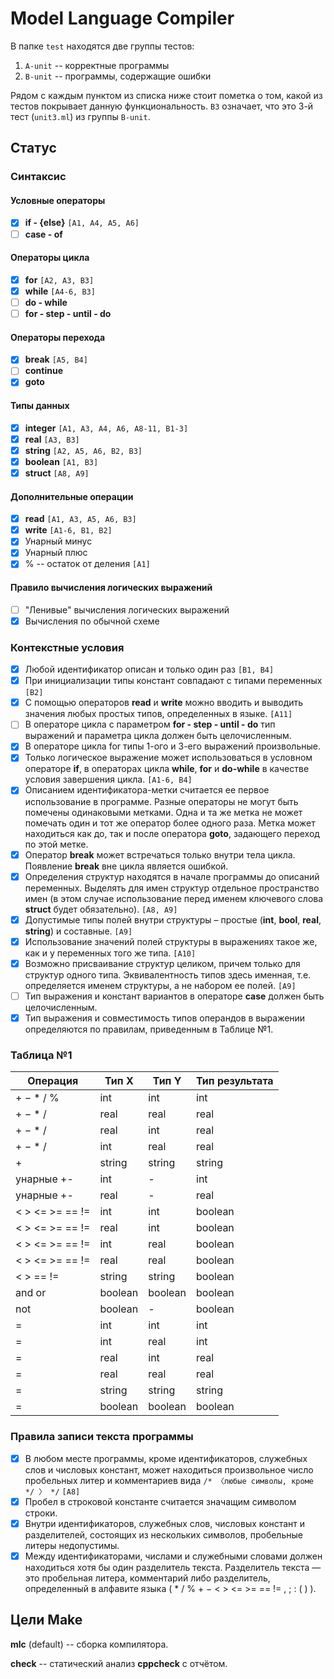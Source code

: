 # Model Language Compiler
В папке `test` находятся две группы тестов:

1) `A-unit` -- корректные программы
2) `B-unit` -- программы, содержащие ошибки

Рядом с каждым пунктом из списка ниже стоит пометка о том, какой из тестов покрывает данную функциональность. `B3` означает, что это 3-й тест (`unit3.ml`) из группы `B-unit`.

## Статус
### Синтаксис
#### Условные операторы
- [x] **if - {else}** `[A1, A4, A5, A6]`
- [ ] **case - of**
#### Операторы цикла
- [x] **for** `[A2, A3, B3]`
- [x] **while** `[A4-6, B3]`
- [ ] **do - while**
- [ ] **for - step - until - do**
#### Операторы перехода
- [x] **break** `[A5, B4]`
- [ ] **continue**
- [x] **goto**
#### Типы данных
- [x] **integer** `[A1, A3, A4, A6, A8-11, B1-3]`
- [x] **real** `[A3, B3]`
- [x] **string** `[A2, A5, A6, B2, B3]`
- [x] **boolean** `[A1, B3]`
- [x] **struct** `[A8, A9]`
#### Дополнительные операции
- [x] **read** `[A1, A3, A5, A6, B3]`
- [x] **write** `[A1-6, B1, B2]`
- [x] Унарный минус
- [x] Унарный плюс
- [x] % -- остаток от деления `[A1]`
#### Правило вычисления логических выражений
- [ ] "Ленивые" вычисления логических выражений
- [x] Вычисления по обычной схеме

### Контекстные условия
- [x] Любой идентификатор описан и только один раз `[B1, B4]`
- [x] При инициализации типы констант совпадают с типами переменных `[B2]`
- [x] С помощью операторов **read** и **write** можно вводить и выводить значения любых простых типов, определенных в языке. `[A11]`
- [ ] В операторе цикла с параметром **for - step - until - do** тип выражений и параметра цикла должен быть целочисленным.
- [x] В операторе цикла for типы 1-ого и 3-его выражений произвольные.
- [x] Только логическое выражение может использоваться в условном операторе **if**, в операторах цикла **while**, **for** и **do-while** в качестве условия завершения цикла. `[A1-6, B4]`
- [x] Описанием идентификатора-метки считается ее первое использование в программе. Разные операторы не могут быть помечены одинаковыми метками. Одна и та же метка не может помечать один и тот же оператор более одного раза. Метка может находиться как до, так и после оператора **goto**, задающего переход по этой метке.
- [x] Оператор **break** может встречаться только внутри тела цикла. Появление **break** вне цикла является ошибкой.
- [x] Определения структур находятся в начале программы до описаний переменных. Выделять для имен структур отдельное пространство имен (в этом случае использование перед именем ключевого слова **struct** будет обязательно). `[A8, A9]`
- [x] Допустимые типы полей внутри структуры – простые (**int**, **bool**, **real**, **string**) и составные. `[A9]`
- [x] Использование значений полей структуры в выражениях такое же, как и у переменных того же типа. `[A10]`
- [x] Возможно присваивание структур целиком, причем только для структур одного типа. Эквивалентность типов здесь именная, т.е. определяется именем структуры, а не набором ее полей. `[A9]`
- [ ] Тип выражения и констант вариантов в операторе **case** должен быть целочисленным.
- [x] Тип выражения и совместимость типов операндов в выражении определяются по правилам, приведенным в Таблице №1.

### Таблица №1
|     Операция    |  Тип X  |  Тип Y  | Тип результата |
| --------------- | ------- | ------- | -------------- |
| + − * / %       | int     | int     | int            |
| + − * /         | real    | real    | real           |
| + − * /         | real    | int     | real           |
| + − * /         | int     | real    | real           |
| +               | string  | string  | string         |
| унарные +-      | int     | -       | int            |
| унарные +-      | real    | -       | real           |
| < > <= >= == != | int     | int     | boolean        |
| < > <= >= == != | real    | int     | boolean        |
| < > <= >= == != | int     | real    | boolean        |
| < > <= >= == != | real    | real    | boolean        |
| < > == !=       | string  | string  | boolean        |
| and or          | boolean | boolean | boolean        |
| not             | boolean | -       | boolean        |
| =               | int     | int     | int            |
| =               | int     | real    | int            |
| =               | real    | int     | real           |
| =               | real    | real    | real           |
| =               | string  | string  | string         |
| =               | boolean | boolean | boolean        |

### Правила записи текста программы
- [x] В любом месте программы, кроме идентификаторов, служебных слов и числовых констант, может находиться произвольное число пробельных литер и комментариев вида 
`/* 〈любые символы, кроме */ 〉 */` `[A8]`
- [x] Пробел в строковой константе считается значащим символом строки.
- [x] Внутри идентификаторов, служебных слов, числовых констант и разделителей, состоящих из нескольких символов, пробельные литеры недопустимы.
- [x] Между идентификаторами, числами и служебными словами должен находиться хотя бы один разделитель текста. Разделитель текста — это пробельная литера, комментарий либо разделитель, определенный в алфавите языка ( * / % + − < > <= >= == != , ; : ( ) ).

## Цели Make
**mlc** (default) -- сборка компилятора.

**check** -- статический анализ **cppcheck** с отчётом.

